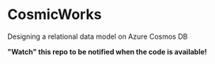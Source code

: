 # CosmicWorks
Designing a relational data model on Azure Cosmos DB

**"Watch" this repo to be notified when the code is available!**
